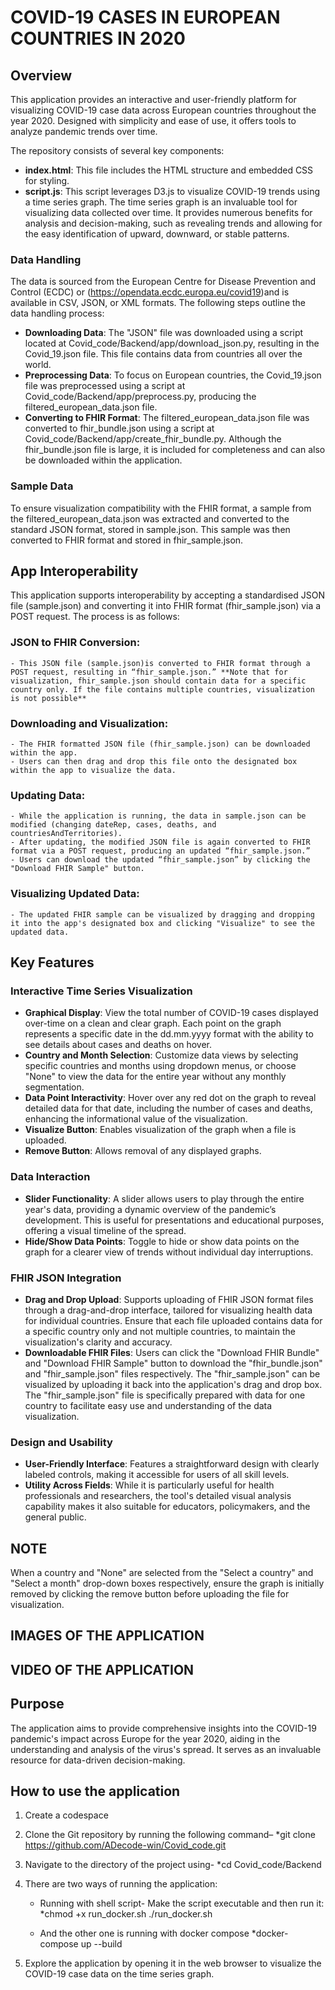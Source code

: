 # COVID-19 CASES IN EUROPEAN COUNTRIES IN 2020 


## Overview
This application provides an interactive and user-friendly platform for visualizing COVID-19 case data across European countries throughout the year 2020. Designed with simplicity and ease of use, it offers tools to analyze pandemic trends over time.

The repository consists of several key components:

- **index.html**: This file includes the HTML structure and embedded CSS for styling.
- **script.js**: This script leverages D3.js to visualize COVID-19 trends using a time series graph.
The time series graph is an invaluable tool for visualizing data collected over time. It provides numerous benefits for analysis and decision-making, such as revealing trends and allowing for the easy identification of upward, downward, or stable patterns.

### Data Handling
The data is sourced from the European Centre for Disease Prevention and Control (ECDC) or (https://opendata.ecdc.europa.eu/covid19)and is available in CSV, JSON, or XML formats. The following steps outline the data handling process:

- **Downloading Data**: The "JSON" file was downloaded using a script located at Covid_code/Backend/app/download_json.py, resulting in the Covid_19.json file. This file contains data from countries all over the world.
- **Preprocessing Data**: To focus on European countries, the Covid_19.json file was preprocessed using a script at Covid_code/Backend/app/preprocess.py, producing the filtered_european_data.json file.
- **Converting to FHIR Format**: The filtered_european_data.json file was converted to fhir_bundle.json using a script at Covid_code/Backend/app/create_fhir_bundle.py. Although the fhir_bundle.json file is large, it is included for completeness and can also be downloaded within the application.

### Sample Data
To ensure visualization compatibility with the FHIR format, a sample from the filtered_european_data.json was extracted and converted to the standard JSON format, stored in sample.json. This sample was then converted to FHIR format and stored in fhir_sample.json.

## App Interoperability
This application supports interoperability by accepting a standardised JSON file (sample.json) and converting it into FHIR format (fhir_sample.json) via a POST request. The process is as follows:
### JSON to FHIR Conversion:
    - This JSON file (sample.json)is converted to FHIR format through a POST request, resulting in “fhir_sample.json.” **Note that for visualization, fhir_sample.json should contain data for a specific country only. If the file contains multiple countries, visualization is not possible**
### Downloading and Visualization:
    - The FHIR formatted JSON file (fhir_sample.json) can be downloaded within the app.
    - Users can then drag and drop this file onto the designated box within the app to visualize the data.
### Updating Data:
    - While the application is running, the data in sample.json can be modified (changing dateRep, cases, deaths, and countriesAndTerritories).
    - After updating, the modified JSON file is again converted to FHIR format via a POST request, producing an updated “fhir_sample.json.”
    - Users can download the updated “fhir_sample.json” by clicking the "Download FHIR Sample" button.
### Visualizing Updated Data:
    - The updated FHIR sample can be visualized by dragging and dropping it into the app's designated box and clicking "Visualize" to see the updated data.

## Key Features
### Interactive Time Series Visualization
- **Graphical Display**: View the total number of COVID-19 cases displayed over-time on a clean and clear graph. Each point on the graph represents a specific date in the dd.mm.yyyy format with the ability to see details about cases and deaths on hover.
- **Country and Month Selection**: Customize data views by selecting specific countries and months using dropdown menus, or choose "None" to view the data for the entire year without any monthly segmentation.
- **Data Point Interactivity**: Hover over any red dot on the graph to reveal detailed data for that date, including the number of cases and deaths, enhancing the informational value of the visualization.
- **Visualize Button**: Enables visualization of the graph when a file is uploaded.
- **Remove Button**: Allows removal of any displayed graphs.
### Data Interaction
- **Slider Functionality**: A slider allows users to play through the entire year's data, providing a dynamic overview of the pandemic’s development. This is useful for presentations and educational purposes, offering a visual timeline of the spread.
- **Hide/Show Data Points**: Toggle to hide or show data points on the graph for a clearer view of trends without individual day interruptions.
### FHIR JSON Integration
- **Drag and Drop Upload**: Supports uploading of FHIR JSON format files through a drag-and-drop interface, tailored for visualizing health data for individual countries. Ensure that each file uploaded contains data for a specific country only and not multiple countries, to maintain the visualization's clarity and accuracy.
- **Downloadable FHIR Files**: Users can click the "Download FHIR Bundle" and "Download FHIR Sample" button to download the "fhir_bundle.json" and "fhir_sample.json" files respectively. The "fhir_sample.json" can be visualized by uploading it back into the application's drag and drop box. The "fhir_sample.json" file is specifically prepared with data for one country to facilitate easy use and understanding of the data visualization.
### Design and Usability
- **User-Friendly Interface**: Features a straightforward design with clearly labeled controls, making it accessible for users of all skill levels.
- **Utility Across Fields**: While it is particularly useful for health professionals and researchers, the tool's detailed visual analysis capability makes it also suitable for educators, policymakers, and the general public.
## NOTE
When a country and "None" are selected from the "Select a country" and "Select a month" drop-down boxes respectively, ensure the graph is initially removed by clicking the remove button before uploading the file for visualization.

## IMAGES OF THE APPLICATION

## VIDEO OF THE APPLICATION


## Purpose
The application aims to provide comprehensive insights into the COVID-19 pandemic's impact across Europe for the year 2020, aiding in the understanding and analysis of the virus's spread. It serves as an invaluable resource for data-driven decision-making.

## How to use the application
1.	Create a codespace
2.	Clone the Git repository by running the following command– 
*git clone https://github.com/ADecode-win/Covid_code.git
3.	Navigate to the directory of the project using- 
*cd Covid_code/Backend
4.	There are two ways of running the application:
	- Running with  shell script- Make the script executable and then run it:
*chmod +x run_docker.sh
./run_docker.sh

    - And the other one is running with docker compose
*docker-compose up --build

5.	Explore the application by opening it in the web browser to visualize the COVID-19 case data on the time series graph.

